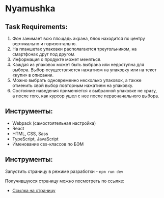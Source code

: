 # Nyamushka

## Task Requirements:
1. Фон занимает всю площадь экрана, блок находится по центру вертикально и
горизонтально.
2. На планшетах упаковки располагаются треугольником, на смартфонах друг под
другом.
3. Информация о продукте может меняться.
4. Каждая из упаковок может быть выбрана или недоступна для выбора. Выбор
осуществляется нажатием на упаковку или на текст «купи» в описании.
5. Можно выбрать одновременно несколько упаковок, а также отменить свой
выбор повторным нажатием на упаковку.
6. Состояние наведения применяется к выбранной упаковке не сразу, а после того,
как курсор ушел с нее после первоначального выбора.

## Инструменты:
+ Webpack (самостоятельная настройка)
+ React
+ HTML, CSS, Sass
+ TypeScript, JavaScript
+ Именование css-классов по БЭМ

## Инструменты:
Запустить страницу в режиме разработки - `npm run dev`

Получившуюся страницу можно посмотреть по ссылке:
* [Ссылка на страницу](https://polinaponomar.github.io/nyamushka/)
